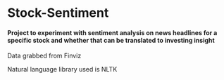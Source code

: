 # Stock-Sentiment

#### Project to experiment with sentiment analysis on news headlines for a specific stock and whether that can be translated to investing insight

Data grabbed from Finviz

Natural language library used is NLTK
